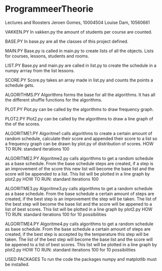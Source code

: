 # ProgrammeerTheorie
Lectures and Roosters
Jeroen Gomes, 10004504
Louise Dam, 10560661

VAKKEN.PY
In vakken.py the amount of students per course are counted.

BASE.PY
In base.py are all the classes of this project defined.

MAIN.PY
Base.py is called in main.py to create lists of all the objects.
Lists for courses, lessons, students and rooms.

LIST.PY
Base.py and main.py are called in list.py to create the schedule in a
numpy arrray from the list lessons.

SCORE.PY
Score.py takes an array made in list.py and counts the points a schedule gets.

ALGORITHMS.PY
Algorithms forms the base for all the algorithms.
It has all the different shuffle functions for the algorithms.

PLOT.PY
Plot.py can be called by the algorithms to draw frequency graph.

PLOT2.PY
Plot2.py can be called by the algorithms to draw a line graph of the
of the scores.

ALGORITME1.PY
Algoritme1 calls algorithms to create a certain amount of random schedule,
calculate their score and appended their score to a list so a frequency graph
can be drawn by plot.py of distribution of scores.
HOW TO RUN: standard iterations 100

ALGORITME2.PY
Algoritme2.py calls algorithms to get a random schedule as a base schedule.
From the base schedule steps are created, if a step is an improvement of the score
this new list will become the base list and the score will be appended to a list.
This list will be plotted in a line graph by plot2.py
HOW TO RUN: standard iterations 100

ALGORITME3.py
Algoritme3.py calls algorithms to get a random schedule as a base schedule.
From the base schedule a certain amount of steps are created, if the best step
is an improvement the step will be taken. The list of the best step will become
the base list and the score will be appened to a list of best scores.
This list will be plotted in a line graph by plot2.py
HOW TO RUN: standard iterations 100 for 10 possibilities

ALGORITME4.PY
Algoritme4.py calls algorithms to get a random schedule as base schedule.
From the base schedule a certain amount of steps are created, if the best step
is accepted by the temperature this step will be taken. The list of the best step
will become the base list and the score will be appened to a list of best scores.
This list will be plotted in a line graph by plot2.py
HOW TO RUN: standard iterations 100 for 10 possibilities

USED PACKAGES
To run the code the packages numpy and matplotlib must be installed.
